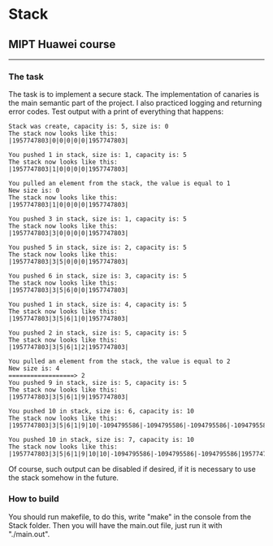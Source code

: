 Stack
====
MIPT Huawei course
---
---
### The task
The task is to implement a secure stack. The implementation of canaries is the main semantic part of the project.
I also practiced logging and returning error codes.
Test output with a print of everything that happens:
~~~
Stack was create, capacity is: 5, size is: 0
The stack now looks like this:
|1957747803|0|0|0|0|0|1957747803|

You pushed 1 in stack, size is: 1, capacity is: 5
The stack now looks like this:
|1957747803|1|0|0|0|0|1957747803|

You pulled an element from the stack, the value is equal to 1
New size is: 0
The stack now looks like this:
|1957747803|1|0|0|0|0|1957747803|

You pushed 3 in stack, size is: 1, capacity is: 5
The stack now looks like this:
|1957747803|3|0|0|0|0|1957747803|

You pushed 5 in stack, size is: 2, capacity is: 5
The stack now looks like this:
|1957747803|3|5|0|0|0|1957747803|

You pushed 6 in stack, size is: 3, capacity is: 5
The stack now looks like this:
|1957747803|3|5|6|0|0|1957747803|

You pushed 1 in stack, size is: 4, capacity is: 5
The stack now looks like this:
|1957747803|3|5|6|1|0|1957747803|

You pushed 2 in stack, size is: 5, capacity is: 5
The stack now looks like this:
|1957747803|3|5|6|1|2|1957747803|

You pulled an element from the stack, the value is equal to 2
New size is: 4
==================> 2
You pushed 9 in stack, size is: 5, capacity is: 5
The stack now looks like this:
|1957747803|3|5|6|1|9|1957747803|

You pushed 10 in stack, size is: 6, capacity is: 10
The stack now looks like this:
|1957747803|3|5|6|1|9|10|-1094795586|-1094795586|-1094795586|-1094795586|1957747803|

You pushed 10 in stack, size is: 7, capacity is: 10
The stack now looks like this:
|1957747803|3|5|6|1|9|10|10|-1094795586|-1094795586|-1094795586|1957747803|
~~~
Of course, such output can be disabled if desired, if it is necessary to use the stack somehow in the future.
### How to build
You should run makefile, to do this, write "make" in the console from the Stack folder. Then you will have the main.out file, just run it with "./main.out".